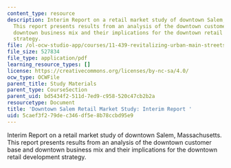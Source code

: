 ```yaml
---
content_type: resource
description: Interim Report on a retail market study of downtown Salem, Massachusetts.
  This report presents results from an analysis of the downtown customer base and
  downtown business mix and their implications for the downtown retail development
  strategy.
file: /ol-ocw-studio-app/courses/11-439-revitalizing-urban-main-streets-st-claude-avenue-new-orleans-spring-2009/5caef3f279dec346df5e8b78ccbd95e9_MIT11_439s09_study02_Downtown_Salem_Retail_Study.pdf
file_size: 527834
file_type: application/pdf
learning_resource_types: []
license: https://creativecommons.org/licenses/by-nc-sa/4.0/
ocw_type: OCWFile
parent_title: Study Materials
parent_type: CourseSection
parent_uid: bd5434f2-511d-7ed9-c958-520c47cb2b2a
resourcetype: Document
title: 'Downtown Salem Retail Market Study: Interim Report '
uid: 5caef3f2-79de-c346-df5e-8b78ccbd95e9
---
```

Interim Report on a retail market study of downtown Salem, Massachusetts. This report presents results from an analysis of the downtown customer base and downtown business mix and their implications for the downtown retail development strategy.